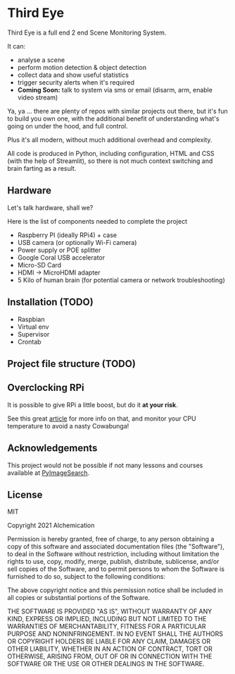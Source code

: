 # Third Eye

Third Eye is a full end 2 end Scene Monitoring System.

It can:
- analyse a scene 
- perform motion detection & object detection
- collect data and show useful statistics
- trigger security alerts when it's required
- **Coming Soon:** talk to system via sms or email (disarm, arm, enable video stream)

Ya, ya ... there are plenty of repos with similar projects out there, but it's fun to build you own one,
with the additional benefit of understanding what's going on under the hood, and full control.

Plus it's all modern, without much additional overhead and complexity.

All code is produced in Python, including configuration, HTML and CSS (with the help of Streamlit), so there is
not much context switching and brain farting as a result.

## Hardware

Let's talk hardware, shall we?

Here is the list of components needed to complete the project

- Raspberry PI (ideally RPi4) + case
- USB camera (or optionally Wi-Fi camera)
- Power supply or POE splitter
- Google Coral USB accelerator
- Micro-SD Card
- HDMI -> MicroHDMI adapter
- 5 Kilo of human brain (for potential camera or network troubleshooting)

## Installation (TODO)

- Raspbian
- Virtual env
- Supervisor
- Crontab

## Project file structure (TODO)

## Overclocking RPi

It is possible to give RPi a little boost, but do it **at your risk**.

See this great [article](https://magpi.raspberrypi.org/articles/how-to-overclock-raspberry-pi-4) for more info on
that, and monitor your CPU temperature to avoid a nasty Cowabunga!

## Acknowledgements

This project would not be possible if not many lessons and courses available at [PyImageSearch](https://www.pyimagesearch.com/).

## License

MIT

Copyright 2021 Alchemication

Permission is hereby granted, free of charge, to any person obtaining a copy of this software and associated documentation files (the "Software"), to deal in the Software without restriction, including without limitation the rights to use, copy, modify, merge, publish, distribute, sublicense, and/or sell copies of the Software, and to permit persons to whom the Software is furnished to do so, subject to the following conditions:

The above copyright notice and this permission notice shall be included in all copies or substantial portions of the Software.

THE SOFTWARE IS PROVIDED "AS IS", WITHOUT WARRANTY OF ANY KIND, EXPRESS OR IMPLIED, INCLUDING BUT NOT LIMITED TO THE WARRANTIES OF MERCHANTABILITY, FITNESS FOR A PARTICULAR PURPOSE AND NONINFRINGEMENT. IN NO EVENT SHALL THE AUTHORS OR COPYRIGHT HOLDERS BE LIABLE FOR ANY CLAIM, DAMAGES OR OTHER LIABILITY, WHETHER IN AN ACTION OF CONTRACT, TORT OR OTHERWISE, ARISING FROM, OUT OF OR IN CONNECTION WITH THE SOFTWARE OR THE USE OR OTHER DEALINGS IN THE SOFTWARE.